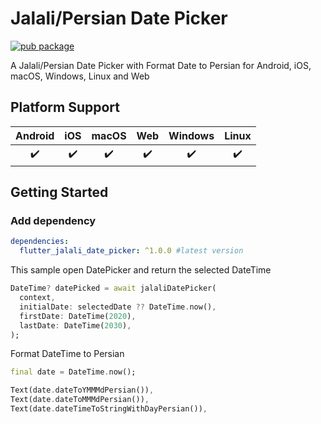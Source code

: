 # Jalali/Persian Date Picker

[![pub package](https://img.shields.io/pub/v/signalr_socket.svg)](https://pub.dev/packages/flutter_jalali_date_picker)

A Jalali/Persian Date Picker with Format Date to Persian for Android, iOS, macOS, Windows, Linux and Web

## Platform Support

| Android | iOS | macOS | Web | Windows | Linux |
| :-----: | :-: | :---: | :-: | :-----: | :---: |
|   ✔️    | ✔️   |  ✔️  | ✔️  |   ✔️   |  ✔️   |

## Getting Started


### Add dependency

```yaml
dependencies:
  flutter_jalali_date_picker: ^1.0.0 #latest version
```

This sample open DatePicker and return the selected DateTime

```dart
DateTime? datePicked = await jalaliDatePicker(
  context,
  initialDate: selectedDate ?? DateTime.now(),
  firstDate: DateTime(2020),
  lastDate: DateTime(2030),
);
```

Format DateTime to Persian

```dart
final date = DateTime.now();

Text(date.dateToYMMMdPersian()),
Text(date.dateToMMMdPersian()),
Text(date.dateTimeToStringWithDayPersian()),
```